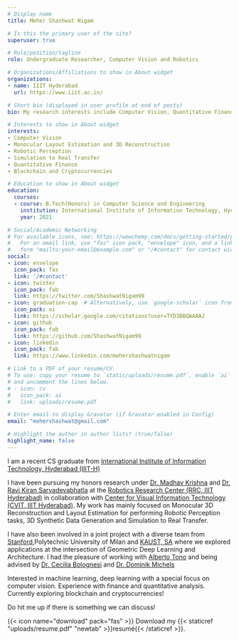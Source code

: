 ```yaml
---
# Display name
title: Meher Shashwat Nigam

# Is this the primary user of the site?
superuser: true

# Role/position/tagline
role: Undergraduate Researcher, Computer Vision and Robotics  

# Organizations/Affiliations to show in About widget
organizations:
- name: IIIT Hyderabad
  url: https://www.iiit.ac.in/

# Short bio (displayed in user profile at end of posts)
bio: My research interests include Computer Vision, Quantitative Finance and Blockchain.

# Interests to show in About widget
interests:
- Computer Vision
- Monocular Layout Estimation and 3D Reconstruction
- Robotic Perception
- Simulation to Real Transfer
- Quantitative Finance
- Blockchain and Cryptocurrencies

# Education to show in About widget
education:
  courses:
  - course: B.Tech(Honors) in Computer Science and Engineering
    institution: International Institute of Information Technology, Hyderabad (IIIT-H)
    year: 2021

# Social/Academic Networking
# For available icons, see: https://wowchemy.com/docs/getting-started/page-builder/#icons
#   For an email link, use "fas" icon pack, "envelope" icon, and a link in the
#   form "mailto:your-email@example.com" or "/#contact" for contact widget.
social:
- icon: envelope
  icon_pack: fas
  link: '/#contact'
- icon: twitter
  icon_pack: fab
  link: https://twitter.com/ShashwatNigam99
- icon: graduation-cap  # Alternatively, use `google-scholar` icon from `ai` icon pack
  icon_pack: ai
  link: https://scholar.google.com/citations?user=TYD3BBQAAAAJ
- icon: github
  icon_pack: fab
  link: https://github.com/ShashwatNigam99
- icon: linkedin
  icon_pack: fab
  link: https://www.linkedin.com/mehershashwatnigam

# Link to a PDF of your resume/CV.
# To use: copy your resume to `static/uploads/resume.pdf`, enable `ai` icons in `params.toml`, 
# and uncomment the lines below.
# - icon: cv
#   icon_pack: ai
#   link: uploads/resume.pdf

# Enter email to display Gravatar (if Gravatar enabled in Config)
email: "mehershashwat@gmail.com"

# Highlight the author in author lists? (true/false)
highlight_name: false
---
```

I am a recent CS graduate from <a href="https://www.iiit.ac.in/" target="_blank" >International Institute of Information Technology, Hyderabad (IIIT-H)</a>  

I have been pursuing my honors research under <a href="https://scholar.google.co.in/citations?user=QDuPGHwAAAAJ" target="_blank" >Dr. Madhav Krishna</a> and <a href="https://scholar.google.co.in/citations?user=oLJTcXIAAAAJ" target="_blank">Dr. Ravi Kiran Sarvadevabhatla</a> at the <a href="https://robotics.iiit.ac.in/" target="_blank" >Robotics Research Center (RRC, IIIT Hyderabad)</a> in collaboration with <a href="https://cvit.iiit.ac.in/" target="_blank" > Center for Visual Information Technology (CVIT, IIIT Hyderabad)</a>. My work has mainly focused on Monocular 3D Reconstruction and Layout Estimation for performing Robotic Perception tasks, 3D Synthetic Data Generation and Simulation to Real Transfer.

I have also been involved in a joint project with a diverse team from <a href="https://www.stanford.edu/" target="_blank" >Stanford</a>,<a target="https://www.polimi.it/en/">Polytechnic University of Milan</a> and <a href="https://www.kaust.edu.sa/en" target="_blank">KAUST, SA</a> where we explored applications at the intersection of Geometric Deep Learning and Architecture. I had the pleasure of working with <a href="https://sites.google.com/view/tonoalberto" target="_blank"> Alberto Tono</a> and being advised by <a href="https://scholar.google.com/citations?user=iHW7n4kAAAAJ" target="_blank">Dr. Cecilia Bolognesi</a> and <a href="http://dmichels.de/" target="_blank"> Dr. Dominik Michels</a>

Interested in machine learning, deep learning with a special focus on computer vision. Experience with finance and quantitative analysis. Currently exploring blockchain and cryptocurrencies!

Do hit me up if there is something we can discuss!

{{< icon name="download" pack="fas" >}} Download my {{< staticref "uploads/resume.pdf" "newtab" >}}resumé{{< /staticref >}}.

